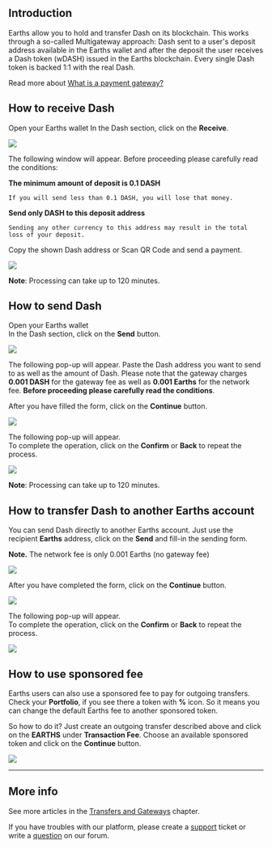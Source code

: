 ## Introduction

Earths allow you to hold and transfer Dash on its blockchain. This works through a so-called Multigateway approach: Dash sent to a user's deposit address available in the Earths wallet and after the deposit the user receives a Dash token \(wDASH\) issued in the Earths blockchain. Every single Dash token is backed 1:1 with the real Dash.

Read more about [What is a payment gateway?](/earths-client/frequently-asked-questions-faq/transfers-and-gateways/payment-gateway.md)

## How to receive Dash

Open your Earths wallet
In the Dash section, click on the **Receive**.

![](/_assets/dash_transfers_01.png)

The following window will appear. Before proceeding please carefully read the conditions:

**The minimum amount of deposit is 0.1 DASH**
```
If you will send less than 0.1 DASH, you will lose that money.
```
**Send only DASH to this deposit address**
```
Sending any other currency to this address may result in the total loss of your deposit.
```

Copy the shown Dash address or Scan QR Code and send a payment.

![](/_assets/dash_transfers_02.png)

**Note**: Processing can take up to 120 minutes.

## How to send Dash

Open your Earths wallet  
In the Dash section, click on the **Send** button.

![](/_assets/dash_transfers_03.png)

The following pop-up will appear.
Paste the Dash address you want to send to as well as the amount of Dash.
Please note that the gateway charges **0.001 DASH** for the gateway fee as well as **0.001 Earths** for the network fee.
**Before proceeding please carefully read the conditions**.

After you have filled the form, click on the **Continue** button.

![](/_assets/dash_transfers_04.png)

The following pop-up will appear.  
To complete the operation, click on the **Confirm** or **Back** to repeat the process.

![](/_assets/dash_transfers_05.png)

**Note**: Processing can take up to 120 minutes.

## How to transfer Dash to another Earths account

You can send Dash directly to another Earths account. Just use the recipient **Earths** address, click on the **Send** and fill-in the sending form.

**Note.** The network fee is only 0.001 Earths \(no gateway fee\)

![](/_assets/dash_transfers_06.png)

After you have completed the form, click on the **Continue** button.

![](/_assets/dash_transfers_07.png)

The following pop-up will appear.  
To complete the operation, click on the **Confirm** or **Back** to repeat the process.

![](/_assets/dash_transfers_08.png)

## How to use sponsored fee

Earths users can also use a sponsored fee to pay for outgoing transfers. Check your **Portfolio**, if you see there a token with **%** icon. So it means you can change the default Earths fee to another sponsored token.

So how to do it? Just create an outgoing transfer described above and click on the **EARTHS** under **Transaction Fee**.
Choose an available sponsored token and click on the **Continue** button.

![](/_assets/transaction_fee.png)

___

## More info

See more articles in the [Transfers and Gateways](/earths-client/wallet-management.md) chapter.

If you have troubles with our platform, please create a [support](https://support.earths.ga/) ticket or write a [question](https://forum.earths.ga/) on our forum.
